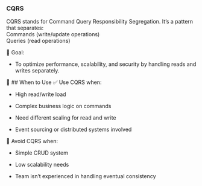 ### CQRS
CQRS stands for Command Query Responsibility Segregation. It’s a pattern that separates:  
Commands (write/update operations)  
Queries (read operations)

🎯 Goal:
- To optimize performance, scalability, and security by handling reads and writes separately.

🧠 ## When to Use
✅ Use CQRS when:

- High read/write load

- Complex business logic on commands

- Need different scaling for read and write

- Event sourcing or distributed systems involved

🚫 Avoid CQRS when:

- Simple CRUD system

- Low scalability needs

- Team isn’t experienced in handling eventual consistency
